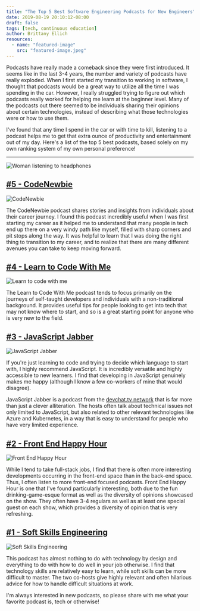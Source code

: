 ```yaml
---
title: "The Top 5 Best Software Engineering Podcasts for New Engineers"
date: 2019-08-19 20:10:12-08:00
draft: false
tags: [tech, continuous education]
author: Brittany Ellich
resources:
  - name: "featured-image"
    src: "featured-image.jpeg"
---
```


Podcasts have really made a comeback since they were first introduced. It seems like in the last 3-4 years, the number and variety of podcasts have really exploded. When I first started my transition to working in software, I thought that podcasts would be a great way to utilize all the time I was spending in the car. However, I really struggled trying to figure out which podcasts really worked for helping me learn at the beginner level. Many of the podcasts out there seemed to be individuals sharing their opinions about certain technologies, instead of describing what those technologies were or how to use them.

I've found that any time I spend in the car or with time to kill, listening to a podcast helps me to get that extra ounce of productivity and entertainment out of my day. Here's a list of the top 5 best podcasts, based solely on my own ranking system of my own personal preference!

---

![Woman listening to headphones](podcast.jpeg)

## [#5 - CodeNewbie](https://www.codenewbie.org/podcast)

![CodeNewbie](code-newbie.jpeg)

The CodeNewbie podcast shares stories and insights from individuals about their career journey. I found this podcast incredibly useful when I was first starting my career as it helped me to understand that many people in tech end up there on a very windy path like myself, filled with sharp corners and pit stops along the way. It was helpful to learn that I was doing the right thing to transition to my career, and to realize that there are many different avenues you can take to keep moving forward.

## [#4 - Learn to Code With Me](https://learntocodewith.me/)

![Learn to code with me](learn-to-code-with-me.png)

The Learn to Code With Me podcast tends to focus primarily on the journeys of self-taught developers and individuals with a non-traditional background. It provides useful tips for people looking to get into tech that may not know where to start, and so is a great starting point for anyone who is very new to the field.

## [#3 - JavaScript Jabber](https://devchat.tv/js-jabber/)

![JavaScript Jabber](javascript-jabber.jpeg)

If you're just learning to code and trying to decide which language to start with, I highly recommend JavaScript. It is incredibly versatile and highly accessible to new learners. I find that developing in JavaScript genuinely makes me happy (although I know a few co-workers of mine that would disagree).

JavaScript Jabber is a podcast from the [devchat.tv network](https://devchat.tv/) that is far more than just a clever alliteration. The hosts often talk about technical issues not only limited to JavaScript, but also related to other relevant technologies like Azure and Kubernetes, in a way that is easy to understand for people who have very limited experience.

## [#2 - Front End Happy Hour](https://frontendhappyhour.com/)

![Front End Happy Hour](front-end-happy-hour.jpeg)

While I tend to take full-stack jobs, I find that there is often more interesting developments occurring in the front-end space than in the back-end space. Thus, I often listen to more front-end focused podcasts. Front End Happy Hour is one that I've found particularly interesting, both due to the fun drinking-game-esque format as well as the diversity of opinions showcased on the show. They often have 3-4 regulars as well as at least one special guest on each show, which provides a diversity of opinion that is very refreshing.

## [#1 - Soft Skills Engineering](https://softskills.audio/)

![Soft Skills Engineering](soft-skills-engineering.png)

This podcast has almost nothing to do with technology by design and everything to do with how to do well in your job otherwise. I find that technology skills are relatively easy to learn, while soft skills can be more difficult to master. The two co-hosts give highly relevant and often hilarious advice for how to handle difficult situations at work.

I'm always interested in new podcasts, so please share with me what your favorite podcast is, tech or otherwise!
